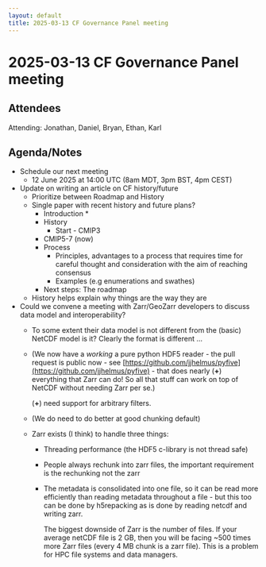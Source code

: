 ```yaml
---
layout: default
title: 2025-03-13 CF Governance Panel meeting
---
```

# 2025-03-13 CF Governance Panel meeting

## Attendees
Attending: Jonathan, Daniel, Bryan, Ethan, Karl

## Agenda/Notes

* Schedule our next meeting
    * 12 June 2025 at 14:00 UTC (8am MDT, 3pm BST, 4pm CEST)
* Update on writing an article on CF history/future
    * Prioritize between Roadmap and History
    * Single paper with recent history and future plans?
        * Introduction
            *
        * History
            * Start \- CMIP3
        * CMIP5-7 (now)
        * Process
            * Principles, advantages to a process that requires time for careful thought and consideration with the aim of reaching consensus
            * Examples (e.g enumerations and swathes)
        * Next steps: The roadmap
    * History helps explain why things are the way they are
* Could we convene a meeting with Zarr/GeoZarr developers to discuss data model and interoperability?
    * To some extent their data model is not different from the (basic) NetCDF model is it?
      Clearly the format is different …
    * (We now have a *working* a pure python HDF5 reader \- the pull request is public now \- see [https://github.com/jjhelmus/pyfive](https://github.com/jjhelmus/pyfive) \- that does nearly (**+**) everything that Zarr can do\!
      So all that stuff can work on top of NetCDF without needing Zarr per se.)

      (**+**) need support for arbitrary filters.
    * (We do need to do better at good chunking default)
    * Zarr exists (I think) to handle three things:
        * Threading performance (the HDF5 c-library is not thread safe)
        * People always rechunk into zarr files, the important requirement is the rechunking not the zarr
        * The metadata is consolidated into one file, so it can be read more efficiently than reading metadata throughout a file \- but this too can be done by h5repacking as is done by reading netcdf and writing zarr.

          The biggest downside of Zarr is the number of files.
          If your average netCDF file is 2 GB, then you will be facing \~500 times more Zarr files (every 4 MB chunk is a zarr file).
          This is a problem for HPC file systems and data managers.
